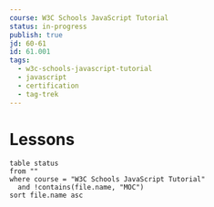 ```yaml
---
course: W3C Schools JavaScript Tutorial
status: in-progress
publish: true
jd: 60-61
id: 61.001 
tags:
  - w3c-schools-javascript-tutorial
  - javascript
  - certification
  - tag-trek
---
```


# Lessons
```dataview
table status
from ""
where course = "W3C Schools JavaScript Tutorial"
  and !contains(file.name, "MOC")
sort file.name asc
```
